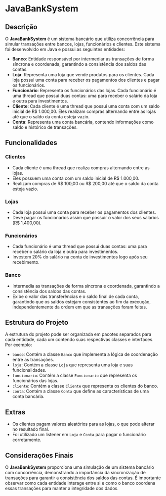 # JavaBankSystem

## Descrição

O **JavaBankSystem** é um sistema bancário que utiliza concorrência para simular transações entre bancos, lojas, funcionários e clientes. Este sistema foi desenvolvido em Java e possui as seguintes entidades:

- **Banco**: Entidade responsável por intermediar as transações de forma síncrona e coordenada, garantindo a consistência dos saldos das contas.
- **Loja**: Representa uma loja que vende produtos para os clientes. Cada loja possui uma conta para receber os pagamentos dos clientes e pagar os funcionários.
- **Funcionário**: Representa os funcionários das lojas. Cada funcionário é uma thread que possui duas contas: uma para receber o salário da loja e outra para investimentos.
- **Cliente**: Cada cliente é uma thread que possui uma conta com um saldo inicial de R$ 1.000,00. Eles realizam compras alternando entre as lojas até que o saldo da conta esteja vazio.
- **Conta**: Representa uma conta bancária, contendo informações como saldo e histórico de transações.

## Funcionalidades

### Clientes

- Cada cliente é uma thread que realiza compras alternando entre as lojas.
- Eles possuem uma conta com um saldo inicial de R$ 1.000,00.
- Realizam compras de R$ 100,00 ou R$ 200,00 até que o saldo da conta esteja vazio.

### Lojas

- Cada loja possui uma conta para receber os pagamentos dos clientes.
- Deve pagar os funcionários assim que possuir o valor dos seus salários (R$ 1.400,00).

### Funcionários

- Cada funcionário é uma thread que possui duas contas: uma para receber o salário da loja e outra para investimentos.
- Investem 20% do salário na conta de investimentos logo após seu recebimento.

### Banco

- Intermedia as transações de forma síncrona e coordenada, garantindo a consistência dos saldos das contas.
- Exibe o valor das transferências e o saldo final de cada conta, garantindo que os saldos estejam consistentes ao fim da execução, independentemente da ordem em que as transações foram feitas.

## Estrutura do Projeto

A estrutura do projeto pode ser organizada em pacotes separados para cada entidade, cada um contendo suas respectivas classes e interfaces. Por exemplo:

- `banco`: Contém a classe `Banco` que implementa a lógica de coordenação entre as transações.
- `loja`: Contém a classe `Loja` que representa uma loja e suas funcionalidades.
- `funcionario`: Contém a classe `Funcionario` que representa os funcionários das lojas.
- `cliente`: Contém a classe `Cliente` que representa os clientes do banco.
- `conta`: Contém a classe `Conta` que define as características de uma conta bancária.

## Extras
- Os clientes pagam valores aleatórios para as lojas, o que pode alterar no resultado final.
- Foi utilizado um listener em `Loja` e `Conta` para pagar o funcionário corretamente.

## Considerações Finais

O **JavaBankSystem** proporciona uma simulação de um sistema bancário com concorrência, demonstrando a importância da sincronização de transações para garantir a consistência dos saldos das contas. É importante observar como cada entidade interage entre si e como o banco coordena essas transações para manter a integridade dos dados.
